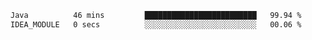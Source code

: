 <!--START_SECTION:waka-->

```txt
Java          46 mins         █████████████████████████   99.94 %
IDEA_MODULE   0 secs          ░░░░░░░░░░░░░░░░░░░░░░░░░   00.06 %
```

<!--END_SECTION:waka-->
